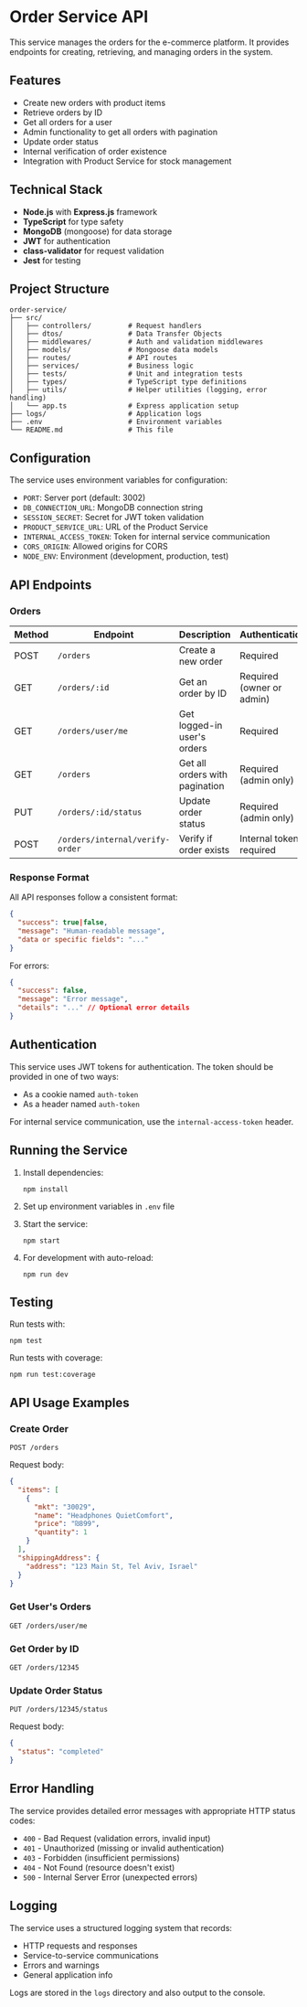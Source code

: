 # Order Service API

This service manages the orders for the e-commerce platform. It provides endpoints for creating, retrieving, and managing orders in the system.

## Features

- Create new orders with product items
- Retrieve orders by ID
- Get all orders for a user
- Admin functionality to get all orders with pagination
- Update order status
- Internal verification of order existence
- Integration with Product Service for stock management

## Technical Stack

- **Node.js** with **Express.js** framework
- **TypeScript** for type safety
- **MongoDB** (mongoose) for data storage
- **JWT** for authentication
- **class-validator** for request validation
- **Jest** for testing

## Project Structure

```
order-service/
├── src/
│   ├── controllers/         # Request handlers
│   ├── dtos/                # Data Transfer Objects
│   ├── middlewares/         # Auth and validation middlewares
│   ├── models/              # Mongoose data models
│   ├── routes/              # API routes
│   ├── services/            # Business logic
│   ├── tests/               # Unit and integration tests
│   ├── types/               # TypeScript type definitions
│   ├── utils/               # Helper utilities (logging, error handling)
│   └── app.ts               # Express application setup
├── logs/                    # Application logs
├── .env                     # Environment variables
└── README.md                # This file
```

## Configuration

The service uses environment variables for configuration:

- `PORT`: Server port (default: 3002)
- `DB_CONNECTION_URL`: MongoDB connection string
- `SESSION_SECRET`: Secret for JWT token validation
- `PRODUCT_SERVICE_URL`: URL of the Product Service
- `INTERNAL_ACCESS_TOKEN`: Token for internal service communication
- `CORS_ORIGIN`: Allowed origins for CORS
- `NODE_ENV`: Environment (development, production, test)

## API Endpoints

### Orders

| Method | Endpoint | Description | Authentication |
|--------|----------|-------------|----------------|
| POST | `/orders` | Create a new order | Required |
| GET | `/orders/:id` | Get an order by ID | Required (owner or admin) |
| GET | `/orders/user/me` | Get logged-in user's orders | Required |
| GET | `/orders` | Get all orders with pagination | Required (admin only) |
| PUT | `/orders/:id/status` | Update order status | Required (admin only) |
| POST | `/orders/internal/verify-order` | Verify if order exists | Internal token required |

### Response Format

All API responses follow a consistent format:

```json
{
  "success": true|false,
  "message": "Human-readable message",
  "data or specific fields": "..."
}
```

For errors:
```json
{
  "success": false,
  "message": "Error message",
  "details": "..." // Optional error details
}
```

## Authentication

This service uses JWT tokens for authentication. The token should be provided in one of two ways:
- As a cookie named `auth-token`
- As a header named `auth-token`

For internal service communication, use the `internal-access-token` header.

## Running the Service

1. Install dependencies:
   ```
   npm install
   ```

2. Set up environment variables in `.env` file

3. Start the service:
   ```
   npm start
   ```

4. For development with auto-reload:
   ```
   npm run dev
   ```

## Testing

Run tests with:
```
npm test
```

Run tests with coverage:
```
npm run test:coverage
```

## API Usage Examples

### Create Order

```
POST /orders
```

Request body:
```json
{
  "items": [
    {
      "mkt": "30029",
      "name": "Headphones QuietComfort",
      "price": "₪899",
      "quantity": 1
    }
  ],
  "shippingAddress": {
    "address": "123 Main St, Tel Aviv, Israel"
  }
}
```

### Get User's Orders

```
GET /orders/user/me
```

### Get Order by ID

```
GET /orders/12345
```

### Update Order Status

```
PUT /orders/12345/status
```

Request body:
```json
{
  "status": "completed"
}
```

## Error Handling

The service provides detailed error messages with appropriate HTTP status codes:

- `400` - Bad Request (validation errors, invalid input)
- `401` - Unauthorized (missing or invalid authentication)
- `403` - Forbidden (insufficient permissions)
- `404` - Not Found (resource doesn't exist)
- `500` - Internal Server Error (unexpected errors)

## Logging

The service uses a structured logging system that records:
- HTTP requests and responses
- Service-to-service communications
- Errors and warnings
- General application info

Logs are stored in the `logs` directory and also output to the console.